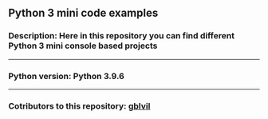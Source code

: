 <h2>Python 3 mini code examples</h2>
<h3>Description: Here in this repository you can find different Python 3 mini console based projects</h3>
<hr>
<h3>Python version: Python 3.9.6
<hr>
<h3>Cotributors to this repository:</b> <a href="https://github.com/gblvil">gblvil</a></h3>
